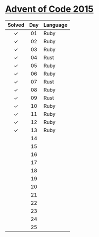 # [Advent of Code 2015](https://adventofcode.com/2015)

| Solved | Day | Language
|:------:|:---:|:---------
| ✓      | 01  | Ruby
| ✓      | 02  | Ruby
| ✓      | 03  | Ruby
| ✓      | 04  | Rust
| ✓      | 05  | Ruby
| ✓      | 06  | Ruby
| ✓      | 07  | Rust
| ✓      | 08  | Ruby
| ✓      | 09  | Rust
| ✓      | 10  | Ruby
| ✓      | 11  | Ruby
| ✓      | 12  | Ruby
| ✓      | 13  | Ruby
|        | 14  |
|        | 15  |
|        | 16  |
|        | 17  |
|        | 18  |
|        | 19  |
|        | 20  |
|        | 21  |
|        | 22  |
|        | 23  |
|        | 24  |
|        | 25  |
